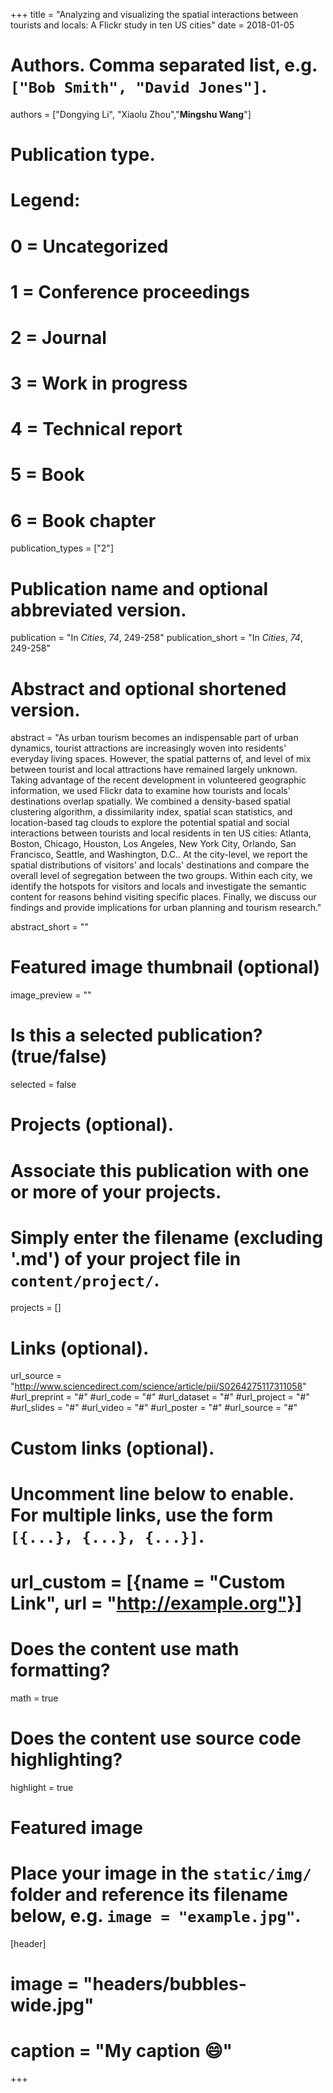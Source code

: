+++
title = "Analyzing and visualizing the spatial interactions between tourists and locals: A Flickr study in ten US cities"
date = 2018-01-05

# Authors. Comma separated list, e.g. `["Bob Smith", "David Jones"]`.
authors = ["Dongying Li", "Xiaolu Zhou","**Mingshu Wang**"]

# Publication type.
# Legend:
# 0 = Uncategorized
# 1 = Conference proceedings
# 2 = Journal
# 3 = Work in progress
# 4 = Technical report
# 5 = Book
# 6 = Book chapter
publication_types = ["2"]

# Publication name and optional abbreviated version.
publication = "In *Cities*, *74*, 249-258"
publication_short = "In *Cities*, *74*, 249-258"

# Abstract and optional shortened version.
abstract = "As urban tourism becomes an indispensable part of urban dynamics, tourist attractions are increasingly woven into residents' everyday living spaces. However, the spatial patterns of, and level of mix between tourist and local attractions have remained largely unknown. Taking advantage of the recent development in volunteered geographic information, we used Flickr data to examine how tourists and locals' destinations overlap spatially. We combined a density-based spatial clustering algorithm, a dissimilarity index, spatial scan statistics, and location-based tag clouds to explore the potential spatial and social interactions between tourists and local residents in ten US cities: Atlanta, Boston, Chicago, Houston, Los Angeles, New York City, Orlando, San Francisco, Seattle, and Washington, D.C.. At the city-level, we report the spatial distributions of visitors' and locals' destinations and compare the overall level of segregation between the two groups. Within each city, we identify the hotspots for visitors and locals and investigate the semantic content for reasons behind visiting specific places. Finally, we discuss our findings and provide implications for urban planning and tourism research."

abstract_short = ""

# Featured image thumbnail (optional)
image_preview = ""

# Is this a selected publication? (true/false)
selected = false

# Projects (optional).
#   Associate this publication with one or more of your projects.
#   Simply enter the filename (excluding '.md') of your project file in `content/project/`.

projects = []

# Links (optional).
url_source = "http://www.sciencedirect.com/science/article/pii/S0264275117311058"
#url_preprint = "#"
#url_code = "#"
#url_dataset = "#"
#url_project = "#"
#url_slides = "#"
#url_video = "#"
#url_poster = "#"
#url_source = "#"

# Custom links (optional).
#   Uncomment line below to enable. For multiple links, use the form `[{...}, {...}, {...}]`.
# url_custom = [{name = "Custom Link", url = "http://example.org"}]

# Does the content use math formatting?
math = true

# Does the content use source code highlighting?
highlight = true

# Featured image
# Place your image in the `static/img/` folder and reference its filename below, e.g. `image = "example.jpg"`.
[header]
# image = "headers/bubbles-wide.jpg"
# caption = "My caption :smile:"

+++

